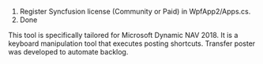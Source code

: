 1. Register Syncfusion license (Community or Paid) in WpfApp2/Apps.cs.
2. Done


This tool is specifically tailored for Microsoft Dynamic NAV 2018.
It is a keyboard manipulation tool that executes posting shortcuts.
Transfer poster was developed to automate backlog.
